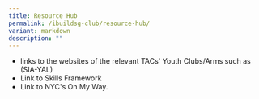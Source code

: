 ```yaml
---
title: Resource Hub
permalink: /ibuildsg-club/resource-hub/
variant: markdown
description: ""
---
```

* links to the websites of the relevant TACs' Youth Clubs/Arms such as (SIA-YAL)
* Link to Skills Framework
* Link to NYC's On My Way.